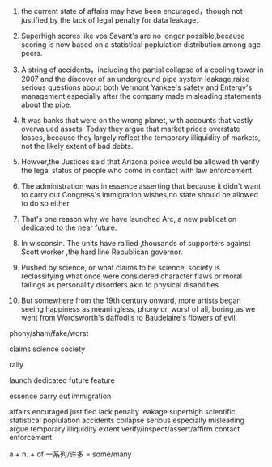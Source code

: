 1. the current state of affairs may have been encuraged，though not justified,by the lack of legal penalty for data leakage.

1. Superhigh scores like vos Savant's are no longer possible,because scoring is now based on a statistical poplulation distribution among age peers.
 
1. A string of accidents，including the partial collapse of a cooling tower in 2007 and the discover of an underground pipe system leakage,raise serious questions about both Vermont Yankee's safety and Entergy's management especially after the company made misleading statements about the pipe.

1. It was banks that were on the wrong planet, with accounts that vastly overvalued assets. Today they argue that market prices overstate losses, because they largely reflect the temporary illiquidity of markets, not the likely extent of bad debts.

1. Howver,the Justices said that Arizona police would be allowed th verify the legal status of people who come in contact with law enforcement.

1. The administration was in essence asserting that because it didn't want to carry out Congress's immigration wishes,no state should be allowed to do so either.

1. That's one reason why we have launched Arc, a new publication dedicated to the near future.

1. In wisconsin. The units have rallied ,thousands of supporters against Scott worker ,the hard line Republican governor.

1. Pushed by science, or what claims to be science, society is reclassifying what once were considered character flaws or moral failings as personality disorders akin to physical disabilities.

1. But somewhere from the 19th century onward, more artists began seeing happiness as meaningless, phony or, worst of all, boring,as we went from Wordsworth's daffodils to Baudelaire's flowers of evil.

phony/sham/fake/worst

claims
science
society

rally

launch
dedicated
future
feature

essence
carry out 
immigration

affairs
encuraged
justified
lack
penalty
leakage
superhigh
scientific
statistical
poplulation
accidents
collapse
serious
especially
misleading
argue
temporary
illiquidity
extent
verify/inspect/assert/affirm
contact
enforcement

a + n. + of 一系列/许多 = some/many